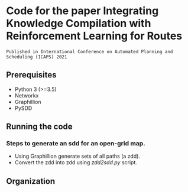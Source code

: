 # Code for the paper Integrating Knowledge Compilation with Reinforcement Learning for Routes
    Published in International Conference on Automated Planning and Scheduling (ICAPS) 2021

## Prerequisites
* Python 3 (>=3.5)
* Networkx
* Graphillion
* PySDD

## Running the code

### Steps to generate an sdd for an open-grid map.
* Using Graphillion generate sets of all paths (a zdd).
* Convert the zdd into zdd using *zdd2sdd.py* script.

## Organization
